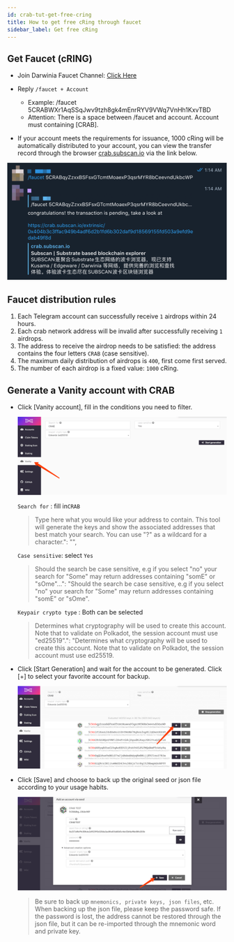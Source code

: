 ```yaml
---
id: crab-tut-get-free-cring
title: How to get free cRing through faucet
sidebar_label: Get free cRing
---
```


## Get Faucet (cRING)

- Join Darwinia Faucet Channel: [Click Here](https://t.me/DarwiniaFaucet)

- Reply `/faucet + Account`
  - Example: /faucet 5CRABWXr1AqSSqJwv9tzh8gk4mEnrRYV9VWq7VnHh1KxvTBD
  - Attention: There is a space between /faucet and account.  Account must containing [CRAB].

- If your account meets the requirements for issuance, 1000 cRing will be automatically distributed to your account, you can view the transfer record through the browser [crab.subscan.io](https://crab.subscan.io/) via the link below.

![faucet-4](assets/faucet-4.png)

## Faucet distribution rules

1) Each Telegram account can successfully receive `1` airdrops within 24 hours.  
2) Each crab network address will be invalid after successfully receiving `1` airdrops.  
3) The address to receive the airdrop needs to be satisfied: the address contains the four letters `CRAB` (case sensitive).  
4) The maximum daily distribution of airdrops is `400`, first come first served.  
5) The number of each airdrop is a fixed value: `1000` cRing.  

## Generate a Vanity account with CRAB

- Click [Vanity account], fill in the conditions you need to filter.

  ![faucet-1](assets/faucet-1.png)

   `Search for` : fill in`CRAB`
   >Type here what you would like your address to contain. This tool will generate the keys and show the associated addresses that best match your search. You can use \"?\" as a wildcard for a character.": "",

   `Case sensitive`: select `Yes`
   >Should the search be case sensitive, e.g if you select \"no\" your search for \"Some\" may return addresses containing \"somE\" or \"sOme\"...": "Should the search be case sensitive, e.g if you select \"no\" your search for \"Some\" may return addresses containing \"somE\" or \"sOme\".

   `Keypair crypto type` : Both can be selected

   >Determines what cryptography will be used to create this account. Note that to validate on Polkadot, the session account must use \"ed25519\".": "Determines what cryptography will be used to create this account. Note that to validate on Polkadot, the session account must use ed25519.

- Click [Start Generation] and wait for the account to be generated. Click [+] to select your favorite account for backup.

  ![faucet-2](assets/faucet-2.png)

- Click [Save] and choose to back up the original seed or json file according to your usage habits.

  ![faucet-3](assets/faucet-3.png)

   > Be sure to back up `mnemonics, private keys, json files`, etc. When backing up the json file, please keep the password safe. If the password is lost, the address cannot be restored through the json file, but it can be re-imported through the mnemonic word and private key.